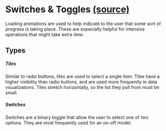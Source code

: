 Switches & Toggles [(source)](https://github.com/bullhorn/novo-elements/blob/master/projects/novo-elements/src/elements/switch)
========================================================================================================

Loading animations are used to help indicate to the user that some sort of progress is taking place. These are especially helpful for intensive operations that might take extra time.

Types
-----

##### Tiles

Similar to radio buttons, tiles are used to select a single item. Tiles have a higher visibility than radio buttons, and are used more frequently in data visualizations. Tiles stretch horizontally, so the list they pull from must be small.

##### Switches

Switches are a binary toggle that allow the user to select one of two options. They are most frequently used for an on\-off model.

<code-example example="switch-usage"></code-example>

